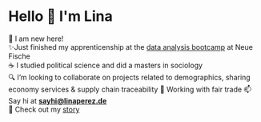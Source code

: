 <h1 align="left">Hello 👋 I'm Lina</h1>

🐣 I am new here!  
✨Just finished my apprenticenship at the [data analysis bootcamp](https://www.neuefische.de/weiterbildung/data-analytics) at Neue Fische   
☕ I studied political science and did a masters in sociology     
🔍 I’m looking to collaborate on projects related to demographics, sharing economy services & supply chain traceability
🌿 Working with fair trade
📫 Say hi at **sayhi@linaperez.de**    
📄 Check out my [story](https://www.linaperez.de/)
</p> 

